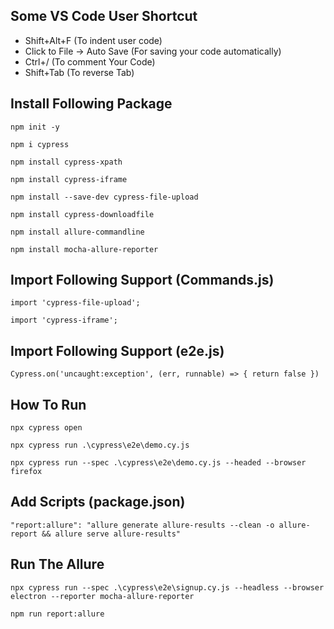Some VS Code User Shortcut
--------------------------
- Shift+Alt+F (To indent user code)
- Click to File -> Auto Save (For saving your code automatically)
- Ctrl+/ (To comment Your Code)
- Shift+Tab (To reverse Tab)

Install Following Package
-------------------------
``
 npm init -y 
``

``
 npm i cypress
``

``
npm install cypress-xpath
``

``
npm install cypress-iframe
``

``
npm install --save-dev cypress-file-upload
``

``
npm install cypress-downloadfile
``

``
npm install allure-commandline
``

``
npm install mocha-allure-reporter
``

Import Following Support (Commands.js)
---------------------------------------
``
import 'cypress-file-upload';
``

``
import 'cypress-iframe';
``

Import Following Support (e2e.js)
---------------------------------
``
Cypress.on('uncaught:exception', (err, runnable) => {
    return false
})
``

How To Run
----------
``
 npx cypress open
``

``
 npx cypress run .\cypress\e2e\demo.cy.js
``

``
 npx cypress run --spec .\cypress\e2e\demo.cy.js --headed --browser firefox
``

Add Scripts (package.json)
--------------------------
``
"report:allure": "allure generate allure-results --clean -o allure-report && allure serve allure-results"
``

Run The Allure
--------------
``
 npx cypress run --spec .\cypress\e2e\signup.cy.js --headless --browser electron --reporter mocha-allure-reporter 
``

``
npm run report:allure
``
